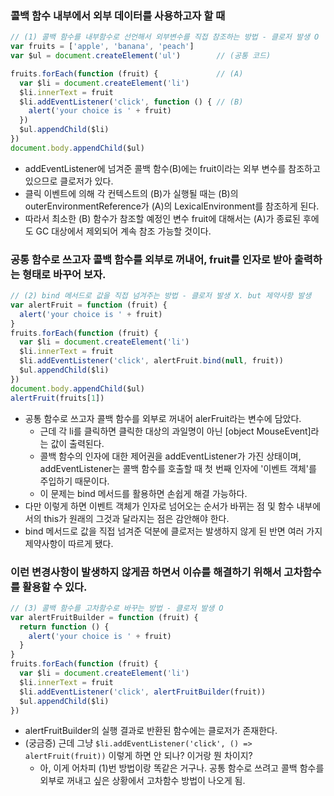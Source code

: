 ### 콜백 함수 내부에서 외부 데이터를 사용하고자 할 때

```javascript
// (1) 콜백 함수를 내부함수로 선언해서 외부변수를 직접 참조하는 방법 - 클로저 발생 O
var fruits = ['apple', 'banana', 'peach']
var $ul = document.createElement('ul')        // (공통 코드)

fruits.forEach(function (fruit) {             // (A)
  var $li = document.createElement('li')
  $li.innerText = fruit
  $li.addEventListener('click', function () { // (B)
    alert('your choice is ' + fruit)
  })
  $ul.appendChild($li)
})
document.body.appendChild($ul)
```

- addEventListener에 넘겨준 콜백 함수(B)에는 fruit이라는 외부 변수를 참조하고 있으므로 클로저가 있다.
- 클릭 이벤트에 의해 각 컨텍스트의 (B)가 실행될 때는 (B)의 outerEnvironmentReference가 (A)의 LexicalEnvironment를 참조하게 된다.
- 따라서 최소한 (B) 함수가 참조할 예정인 변수 fruit에 대해서는 (A)가 종료된 후에도 GC 대상에서 제외되어 계속 참조 가능할 것이다.

### 공통 함수로 쓰고자 콜백 함수를 외부로 꺼내어, fruit를 인자로 받아 출력하는 형태로 바꾸어 보자.

```javascript
// (2) bind 메서드로 값을 직접 넘겨주는 방법 - 클로저 발생 X. but 제약사항 발생
var alertFruit = function (fruit) {
  alert('your choice is ' + fruit)
}
fruits.forEach(function (fruit) {
  var $li = document.createElement('li')
  $li.innerText = fruit
  $li.addEventListener('click', alertFruit.bind(null, fruit))
  $ul.appendChild($li)
})
document.body.appendChild($ul)
alertFruit(fruits[1])
```

- 공통 함수로 쓰고자 콜백 함수를 외부로 꺼내어 alerFruit라는 변수에 담았다.
  - 근데 각 li를 클릭하면 클릭한 대상의 과일명이 아닌 \[object MouseEvent]라는 값이 출력된다.
  - 콜백 함수의 인자에 대한 제어권을 addEventListener가 가진 상태이며, addEventListener는 콜백 함수를 호출할 때 첫 번째 인자에 '이벤트 객체'를 주입하기 때문이다.
  - 이 문제는 bind 메서드를 활용하면 손쉽게 해결 가능하다.
- 다만 이렇게 하면 이벤트 객체가 인자로 넘어오는 순서가 바뀌는 점 및 함수 내부에서의 this가 원래의 그것과 달라지는 점은 감안해야 한다.
- bind 메서드로 값을 직접 넘겨준 덕분에 클로저는 발생하지 않게 된 반면 여러 가지 제약사항이 따르게 됐다.

### 이런 변경사항이 발생하지 않게끔 하면서 이슈를 해결하기 위해서 고차함수를 활용할 수 있다.

```javascript
// (3) 콜백 함수를 고차함수로 바꾸는 방법 - 클로저 발생 O
var alertFruitBuilder = function (fruit) {
  return function () {
    alert('your choice is ' + fruit)
  }
}
fruits.forEach(function (fruit) {
  var $li = document.createElement('li')
  $li.innerText = fruit
  $li.addEventListener('click', alertFruitBuilder(fruit))
  $ul.appendChild($li)
})
```

- alertFruitBuilder의 실행 결과로 반환된 함수에는 클로저가 존재한다.
- (궁금증) 근데 그냥 `$li.addEventListener('click', () => alertFruit(fruit))` 이렇게 하면 안 되나? 이거랑 뭔 차이지?
  - 아, 이게 어차피 (1)번 방법이랑 똑같은 거구나. 공통 함수로 쓰려고 콜백 함수를 외부로 꺼내고 싶은 상황에서 고차함수 방법이 나오게 됨.
